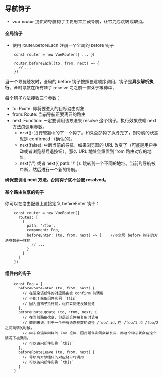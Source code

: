 ## 导航钩子

* vue-router 提供的导航钩子主要用来拦截导航，让它完成跳转或取消。

#### 全局钩子

* 使用 router.beforeEach 注册一个全局的 before 钩子：
````ecmascript 6
    const router = new VueRouter({ ... })
    
    router.beforeEach((to, from, next) => {
      // ...
    })
````
当一个导航触发时，全局的 before 钩子按照创建顺序调用。钩子是**异步解析执行**，此时导航在所有钩子 resolve 完之前一直处于等待中。

每个钩子方法接收三个参数：

* to: Route: 即将要进入的目标路由对象
* from: Route: 当前导航正要离开的路由
* next: Function: 一定要调用该方法来 resolve 这个钩子。执行效果依赖 next 方法的调用参数。
    * next(): 进行管道中的下一个钩子。如果全部钩子执行完了，则导航的状态就是 confirmed （确认的）。
    * next(false): 中断当前的导航。如果浏览器的 URL 改变了（可能是用户手动或者浏览器后退按钮），那么 URL 地址会重置到 from 路由对应的地址。
    * next('/') 或者 next({ path: '/' }): 跳转到一个不同的地址。当前的导航被中断，然后进行一个新的导航。

**确保要调用 next 方法，否则钩子就不会被 resolved。**

#### 某个路由独享的钩子

你可以在路由配置上直接定义 beforeEnter 钩子：
````ecmascript 6
    const router = new VueRouter({
      routes: [
        {
          path: '/foo',
          component: Foo,
          beforeEnter: (to, from, next) => {    //与全局 before 钩子的方法参数是一样的
            // ...
          }
        }
      ]
    })
````

#### 组件内的钩子
````ecmascript 6
    const Foo = {
      beforeRouteEnter (to, from, next) {
        // 在渲染该组件的对应路由被 confirm 前调用
        // 不能！获取组件实例 `this`
        // 因为当钩子执行前，组件实例还没被创建
      },
      beforeRouteUpdate (to, from, next) {
        // 在当前路由改变，但是该组件被复用时调用
        // 举例来说，对于一个带有动态参数的路径 /foo/:id，在 /foo/1 和 /foo/2 之间跳转的时候，
        // 由于会渲染同样的 Foo 组件，因此组件实例会被复用。而这个钩子就会在这个情况下被调用。
        // 可以访问组件实例 `this`
      },
      beforeRouteLeave (to, from, next) {
        // 导航离开该组件的对应路由时调用
        // 可以访问组件实例 `this`
      }
    }
````